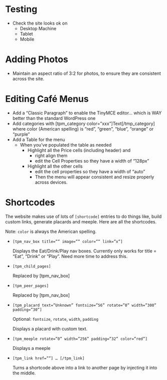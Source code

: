 # Testing

* Check the site looks ok on
  * Desktop Machine
  * Tablet
  * Mobile

# Adding Photos
* Maintain an aspect ratio of 3:2 for photos, to ensure they are consistent across the site.

# Editing Café Menus
* Add a “Classic Paragraph” to enable the TinyMCE editor… which is WAY better than the standard WordPress one
* Add categories with [tpm_category color=”xxx”]Text[/tmp_category] where color (American spelling) is “red”, “green”, “blue”, “orange” or “purple”
* Add a Table for the menu
  * When you’ve populated the table as needed
    * Highlight all the Price cells (including header) and
      * right align them
      * edit the Cell Properties so they have a width of “128px”
    * Highlight all the other cells
      * edit the cell properties so they have a width of “auto”
      * Then the menu will appear consistent and resize properly across devices.

# Shortcodes

The website makes use of lots of `[shortcode]` entries to do things like, build custom links, generate placards and meeple.  Here are all the shortcodes.

Note: `color` is always the American spelling.

* `[tpm_nav_box title=”” image=”” color=”” link=”x”]`

  Displays the Eat/Drink/Play nav boxes.  Currently only works for title = “Eat”, “Drink” or “Play”.  Need more time to address this.

* `[tpm_child_pages]`

  Replaced by [tpm_nav_box]

* `[tpm_peer_pages]`

  Replaced by [tpm_nav_box]

* `[tpm_placard text=”Unknown” fontsize=”56” rotate=”0” width=”300” padding=”30”]`

  Optional: `fontsize`, `rotate`, `width`, `padding`

  Displays a placard with custom text.

* `[tpm_meeple rotate=”0” width=”256” padding=”32” color=”red”]`

  Displays a meeple

* `[tpm_link href=””] … [/tpm_link]`

  Turns a shortcode above into a link to another page by injecting it into the middle.
